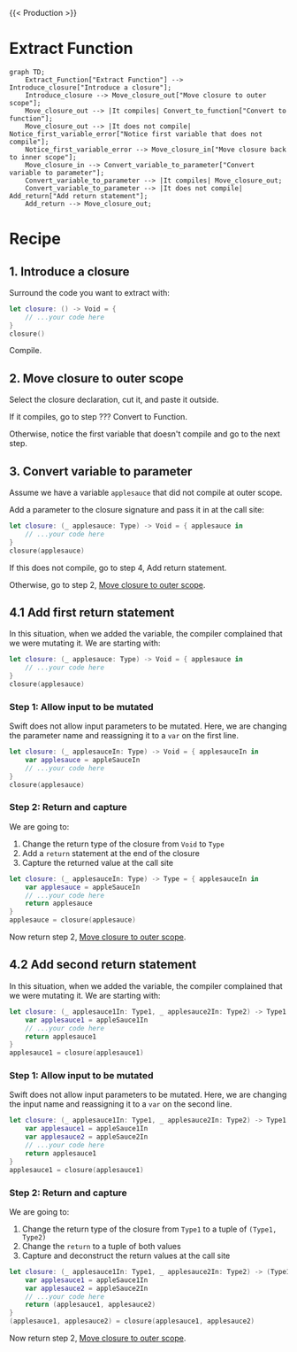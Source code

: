 {{< Production >}}

# Extract Function

```mermaid
graph TD;
    Extract_Function["Extract Function"] --> Introduce_closure["Introduce a closure"];
    Introduce_closure --> Move_closure_out["Move closure to outer scope"];
    Move_closure_out --> |It compiles| Convert_to_function["Convert to function"];
    Move_closure_out --> |It does not compile| Notice_first_variable_error["Notice first variable that does not compile"];
    Notice_first_variable_error --> Move_closure_in["Move closure back to inner scope"];
    Move_closure_in --> Convert_variable_to_parameter["Convert variable to parameter"];
    Convert_variable_to_parameter --> |It compiles| Move_closure_out;
    Convert_variable_to_parameter --> |It does not compile| Add_return["Add return statement"];
    Add_return --> Move_closure_out;
```

# Recipe

## 1. Introduce a closure

Surround the code you want to extract with:

```swift
let closure: () -> Void = {
    // ...your code here
}
closure()
```

Compile.

## 2. Move closure to outer scope

Select the closure declaration, cut it, and paste it outside.

If it compiles, go to step ??? Convert to Function.

Otherwise, notice the first variable that doesn't compile and go to the next step.

## 3. Convert variable to parameter

Assume we have a variable `applesauce` that did not compile at outer scope.

Add a parameter to the closure signature and pass it in at the call site:

```swift
let closure: (_ applesauce: Type) -> Void = { applesauce in
    // ...your code here
}
closure(applesauce)
```

If this does not compile, go to step 4, Add return statement.

Otherwise, go to step 2, [Move closure to outer scope](#2-move-closure-to-outer-scope).

## 4.1 Add first return statement

In this situation, when we added the variable, the compiler complained that we were mutating it.
We are starting with:

```swift
let closure: (_ applesauce: Type) -> Void = { applesauce in
    // ...your code here
}
closure(applesauce)
```

### Step 1: Allow input to be mutated

Swift does not allow input parameters to be mutated.
Here, we are changing the parameter name and reassigning it to a `var` on the first line.

```swift
let closure: (_ applesauceIn: Type) -> Void = { applesauceIn in
    var applesauce = appleSauceIn
    // ...your code here
}
closure(applesauce)
```

### Step 2: Return and capture

We are going to:

1. Change the return type of the closure from `Void` to `Type`
1. Add a `return` statement at the end of the closure
1. Capture the returned value at the call site

```swift
let closure: (_ applesauceIn: Type) -> Type = { applesauceIn in
    var applesauce = appleSauceIn
    // ...your code here
    return applesauce
}
applesauce = closure(applesauce)
```

Now return step 2, [Move closure to outer scope](#2-move-closure-to-outer-scope).

## 4.2 Add second return statement

In this situation, when we added the variable, the compiler complained that we were mutating it.
We are starting with:

```swift
let closure: (_ applesauce1In: Type1, _ applesauce2In: Type2) -> Type1 = { applesauce1In, applesauce2 in
    var applesauce1 = appleSauce1In
    // ...your code here
    return applesauce1
}
applesauce1 = closure(applesauce1)
```

### Step 1: Allow input to be mutated

Swift does not allow input parameters to be mutated.
Here, we are changing the input name and reassigning it to a `var` on the second line.

```swift
let closure: (_ applesauce1In: Type1, _ applesauce2In: Type2) -> Type1 = { applesauce1In, applesauce2In in
    var applesauce1 = appleSauce1In
    var applesauce2 = appleSauce2In
    // ...your code here
    return applesauce1
}
applesauce1 = closure(applesauce1)
```

### Step 2: Return and capture

We are going to:

1. Change the return type of the closure from `Type1` to a tuple of `(Type1, Type2)`
1. Change the `return` to a tuple of both values
1. Capture and deconstruct the return values at the call site

```swift
let closure: (_ applesauce1In: Type1, _ applesauce2In: Type2) -> (Type1, Type2) = { applesauce1In, applesauce2In in
    var applesauce1 = appleSauce1In
    var applesauce2 = appleSauce2In
    // ...your code here
    return (applesauce1, applesauce2)
}
(applesauce1, applesauce2) = closure(applesauce1, applesauce2)
```

Now return step 2, [Move closure to outer scope](#2-move-closure-to-outer-scope).

